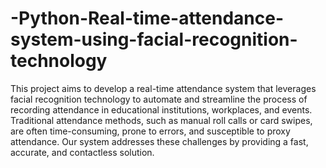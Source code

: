 # -Python-Real-time-attendance-system-using-facial-recognition-technology
This project aims to develop a real-time attendance system that leverages facial recognition technology to automate and streamline the process of recording attendance in educational institutions, workplaces, and events. Traditional attendance methods, such as manual roll calls or card swipes, are often time-consuming, prone to errors, and susceptible to proxy attendance. Our system addresses these challenges by providing a fast, accurate, and contactless solution.
